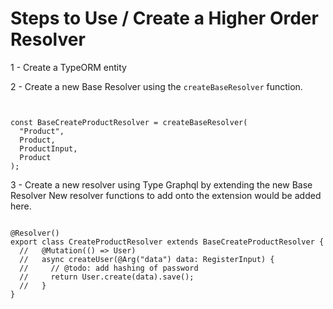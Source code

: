 # Steps to Use / Create a Higher Order Resolver

1 - Create a TypeORM entity

2 - Create a new Base Resolver using the `createBaseResolver` function.

```


const BaseCreateProductResolver = createBaseResolver(
  "Product",
  Product,
  ProductInput,
  Product
);

```

3 - Create a new resolver using Type Graphql by extending the new Base Resolver
New resolver functions to add onto the extension would be added here.

```

@Resolver()
export class CreateProductResolver extends BaseCreateProductResolver {
  //   @Mutation(() => User)
  //   async createUser(@Arg("data") data: RegisterInput) {
  //     // @todo: add hashing of password
  //     return User.create(data).save();
  //   }
}
```
